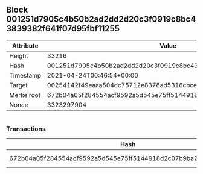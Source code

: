 ## Block 001251d7905c4b50b2ad2dd2d20c3f0919c8bc43839382f641f07d95fbf11255

Attribute | Value
--- | ---
Height | 33216
Hash | 001251d7905c4b50b2ad2dd2d20c3f0919c8bc43839382f641f07d95fbf11255
Timestamp | 2021-04-24T00:46:54+00:00
Target | 00254142f49eaaa504dc75712e8378ad5316cbcead634704b3734b6271167cc4
Merke root | 672b04a05f284554acf9592a5d545e75ff5144918d2c07b9ba2e4a348da05a05
Nonce | 3323297904

```

```

### Transactions

Hash | Amount
--- | ---
[672b04a05f284554acf9592a5d545e75ff5144918d2c07b9ba2e4a348da05a05](672b04a05f284554acf9592a5d545e75ff5144918d2c07b9ba2e4a348da05a05.md) | 10.00000000 SKEPTI 
